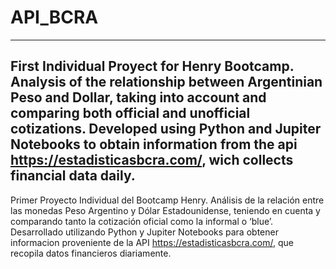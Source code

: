 # API_BCRA
---
First Individual Proyect for Henry Bootcamp. Analysis of the relationship between Argentinian Peso and Dollar, taking into account and comparing both official and unofficial cotizations.
Developed using Python and Jupiter Notebooks to obtain information from the api https://estadisticasbcra.com/, wich collects financial data daily.
---
Primer Proyecto Individual del Bootcamp Henry. Análisis de la relación entre las monedas Peso Argentino y Dólar Estadounidense, teniendo en cuenta y comparando tanto la cotización oficial como la informal o ‘blue’.
Desarrollado utilizando Python y Jupiter Notebooks para obtener informacion proveniente de la API https://estadisticasbcra.com/, que recopila datos financieros diariamente.
